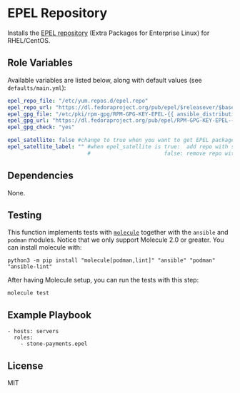 # EPEL Repository

Installs the [EPEL repository](https://fedoraproject.org/wiki/EPEL) (Extra Packages for Enterprise Linux) for RHEL/CentOS.

## Role Variables

Available variables are listed below, along with default values (see `defaults/main.yml`):

```yml
epel_repo_file: "/etc/yum.repos.d/epel.repo"
epel_repo_url: "https://dl.fedoraproject.org/pub/epel/$releasever/$basearch/"
epel_gpg_file: "/etc/pki/rpm-gpg/RPM-GPG-KEY-EPEL-{{ ansible_distribution_major_version }}"
epel_gpg_url: "https://dl.fedoraproject.org/pub/epel/RPM-GPG-KEY-EPEL-{{ ansible_distribution_major_version }}"
epel_gpg_check: "yes"

epel_satellite: false #change to true when you want to get EPEL packages from an internal Satellite mirror
epel_satellite_label: "" #when epel_satellite is true:  add repo with subscription-manager
                         #                       false: remove repo with subscription-manager
```

## Dependencies

None.


## Testing

This function implements tests with [`molecule`](https://molecule.readthedocs.io/en/latest/index.html) together with the `ansible` and `podman` modules. Notice that we only support Molecule 2.0 or greater. You can install molecule with:


```
python3 -m pip install "molecule[podman,lint]" "ansible" "podman" "ansible-lint"
```
After having Molecule setup, you can run the tests with this step:

```
molecule test
```
## Example Playbook

    - hosts: servers
      roles:
        - stone-payments.epel

## License

MIT
